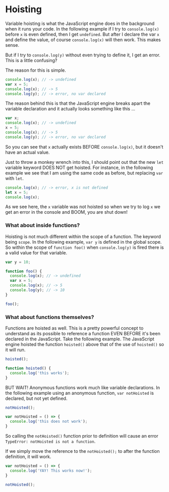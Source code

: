 # Hoisting

Variable hoisting is what the JavaScript engine does in the background when it runs your code. In the following example if I try to `console.log(x)` before `x` is even defined, then I get `undefined`. But after I declare the var `x` and define the value, of course `console.log(x)` will then work. This makes sense.

But if I try to `console.log(y)` without even trying to define it, I get an error. This is a little confusing?

The reason for this is simple.

```js
console.log(x); // -> undefined
var x = 5;
console.log(x); // -> 5
console.log(y); // -> error, no var declared
```

The reason behind this is that the JavaScript engine breaks apart the variable declaration and it actually looks something like this ...

```js
var x;
console.log(x); // -> undefined
x = 5;
console.log(x); // -> 5
console.log(y); // -> error, no var declared
```

So you can see that `x` actually exists BEFORE `console.log(x)`, but it doesn't have an actual value.

Just to throw a monkey wrench into this, I should point out that the new `let` variable keyword DOES NOT get hoisted. For instance, in the following example we see that I am using the same code as before, but replacing `var` with `let`.

```js
console.log(x); // -> error, x is not defined
let x = 5;
console.log(x);
```

As we see here, the `x` variable was not hoisted so when we try to log `x` we get an error in the console and BOOM, you are shut down!

### What about inside functions?

Hoisting is not much different within the scope of a function. The keyword being `scope`. In the following example, `var y` is defined in the global scope. So within the scope of `function foo()` when `console.log(y)` is fired there is a valid value for that variable.

```js
var y = 10;

function foo() {
  console.log(x); // -> undefined
  var x = 5;
  console.log(x); // -> 5
  console.log(y); // -> 10
}

foo();
```

### What about functions themselves?

Functions are hoisted as well. This is a pretty powerful concept to understand as its possible to reference a function EVEN BEFORE it's been declared in the JavaScript. Take the following example. The JavaScript engine hoisted the function `hoisted()` above that of the use of `hoisted()` so it will run.

```js
hoisted();

function hoisted() {
  console.log('this works');
}
```

BUT WAIT! Anonymous functions work much like variable declarations. In the following example using an anonymous function, `var notHoisted` is declared, but not yet defined.

```js
notHoisted();

var notHoisted = () => {
  console.log('this does not work');
}
```

So calling the `notHoisted()` function prior to definition will cause an error `TypeError: notHoisted is not a function`.

If we simply move the reference to the `notHoisted();` to after the function definition, it will work.

```js
var notHoisted = () => {
  console.log('YAY! This works now!');
}

notHoisted();
```
